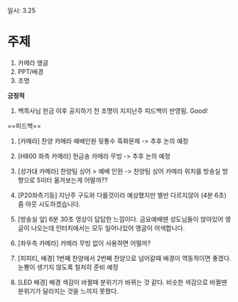 일시: 3.25

 # 주제
 1. 카메라 앵글
 2. PPT/배경
 3. 조명

**긍정적**
1. 백목사님 헌금 이후 공지하기 전 조명이 지지난주 피드백이 반영됨. Good!

==피드백==
1. [카메라] 찬양 카메라 예배인원 뒷통수 흑화문제
-> 추후 논의 예정

2. [H800 좌측 카메라] 헌금송 카메라 무빙 
-> 추후 논의 예정

3. [성가대 카메라] 찬양팀 싱어 > 예배 인원
-> 찬양팀 싱어 카메라 위치를 방송실 방향으로 5미터 옮겨보는게 어떨까??

4. [P20좌측기둥] 지난주 구도와 다를것이라 예상했지만 별반 다르지않아 (4분 6초) 줌 아웃 시도하겠습니다.

5. [방송실 앞] 6분 30초 영상이 답답한 느낌이다. 금요예배땐 성도님들이 앉아있어 앵글이 나오는데 인터치에서는 모두 일어나있어 앵글이 어색합니다.

6. [좌우측 카메라] 카메라 무빙 없이 사용하면 어떨까?

7. [피피티, 배경] 1번째 찬양에서 2번째 찬양으로 넘어갈때 배경이 역동적이면 좋겠다. 눈뽕이 생기지 않도록 철저히 준비 예정

8. [LED 배경] 배경 색감이 바뀔때 분위기가 바뀌는 것 같다. 비슷한 색감으로 바뀔땐 분위기가 달라지는 것을 느끼지 못했다.


